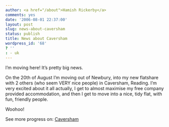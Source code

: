 ```yaml
---
author: <a href="/about">Hamish Rickerby</a>
comments: yes
date: '2006-08-01 22:37:00'
layout: post
slug: news-about-caversham
status: publish
title: News about Caversham
wordpress_id: '68'
? ''
: - uk
---
```


<div><div><p>I&#8217;m moving here!  It&#8217;s pretty big news.</p>	<p>On the 20th of August I&#8217;m moving out of Newbury, into my new flatshare with 2 others (who seem VERY nice people) in Caversham, Reading.  I&#8217;m very excited about it all actually, I get to almost maximise my free company provided accommodation, and then I get to move into a nice, tidy flat, with fun, friendly people.</p>	<p>Woohoo!</p></div><div>See more progress on: <a href="http://www.43places.com/people/progress/rickerbh?on=4099433">Caversham</a></div></div>